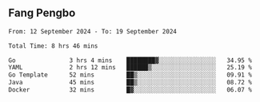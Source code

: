 ## Fang Pengbo

<!--START_SECTION:waka-->

```txt
From: 12 September 2024 - To: 19 September 2024

Total Time: 8 hrs 46 mins

Go               3 hrs 4 mins    ████████▓░░░░░░░░░░░░░░░░   34.95 %
YAML             2 hrs 12 mins   ██████▒░░░░░░░░░░░░░░░░░░   25.19 %
Go Template      52 mins         ██▒░░░░░░░░░░░░░░░░░░░░░░   09.91 %
Java             45 mins         ██▒░░░░░░░░░░░░░░░░░░░░░░   08.72 %
Docker           32 mins         █▓░░░░░░░░░░░░░░░░░░░░░░░   06.07 %
```

<!--END_SECTION:waka-->